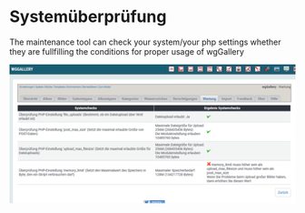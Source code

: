 # Systemüberprüfung

The maintenance tool can check your system/your php settings whether they are fullfilling the conditions for proper usage of wgGallery

![](../../../.gitbook/assets/maintenance2_de.png)

